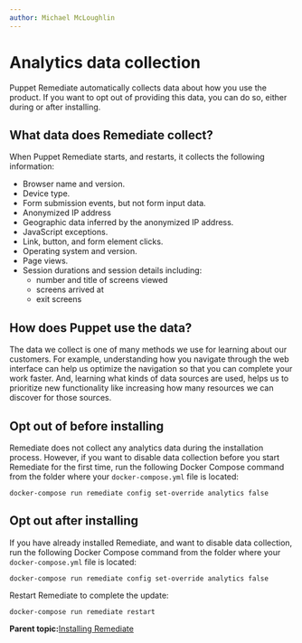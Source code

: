 ```yaml
---
author: Michael McLoughlin
---
```


# Analytics data collection

Puppet Remediate automatically collects data about how you use the product. If you want to opt out of providing this data, you can do so, either during or after installing.

## What data does Remediate collect?

When Puppet Remediate starts, and restarts, it collects the following information:

-   Browser name and version.
-   Device type.
-   Form submission events, but not form input data.
-   Anonymized IP address
-   Geographic data inferred by the anonymized IP address.
-   JavaScript exceptions.
-   Link, button, and form element clicks.
-   Operating system and version.
-   Page views.
-   Session durations and session details including:
    -   number and title of screens viewed
    -   screens arrived at
    -   exit screens

## How does Puppet use the data?

The data we collect is one of many methods we use for learning about our customers. For example, understanding how you navigate through the web interface can help us optimize the navigation so that you can complete your work faster. And, learning what kinds of data sources are used, helps us to prioritize new functionality like increasing how many resources we can discover for those sources.

## Opt out of before installing

Remediate does not collect any analytics data during the installation process. However, if you want to disable data collection before you start Remediate for the first time, run the following Docker Compose command from the folder where your `docker-compose.yml` file is located:

```
docker-compose run remediate config set-override analytics false
```

## Opt out after installing

If you have already installed Remediate, and want to disable data collection, run the following Docker Compose command from the folder where your `docker-compose.yml` file is located:

```
docker-compose run remediate config set-override analytics false
```

Restart Remediate to complete the update:

```
docker-compose run remediate restart
```

**Parent topic:**[Installing Remediate](installing_remediate.md)

